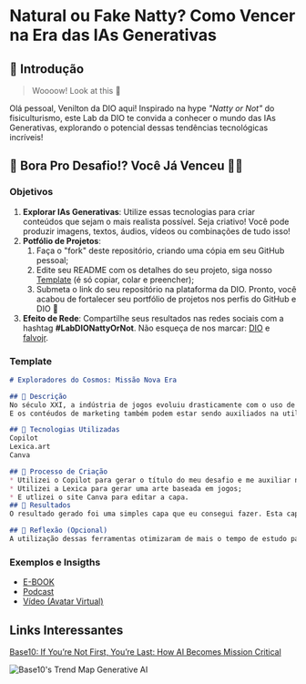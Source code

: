 # Natural ou Fake Natty? Como Vencer na Era das IAs Generativas

## 🚀 Introdução

> Woooow! Look at this 👀

Olá pessoal, Venilton da DIO aqui! Inspirado na hype _"Natty or Not"_ do fisiculturismo, este Lab da DIO te convida a conhecer o mundo das IAs Generativas, explorando o potencial dessas tendências tecnológicas incríveis!

## 🎯 Bora Pro Desafio!? Você Já Venceu 💪🤓

### Objetivos

1. **Explorar IAs Generativas**: Utilize essas tecnologias para criar conteúdos que sejam o mais realista possível. Seja criativo! Você pode produzir imagens, textos, áudios, vídeos ou combinações de tudo isso!
1. **Potfólio de Projetos**:
    1. Faça o "fork" deste repositório, criando uma cópia em seu GitHub pessoal;
    2. Edite seu README com os detalhes do seu projeto, siga nosso [Template](#template) (é só copiar, colar e preencher);
    3. Submeta o link do seu repositório na plataforma da DIO. Pronto, você acabou de fortalecer seu portfólio de projetos nos perfis do GitHub e DIO 🚀
1. **Efeito de Rede**: Compartilhe seus resultados nas redes sociais com a hashtag **#LabDIONattyOrNot**. Não esqueça de nos marcar: [DIO](https://www.linkedin.com/school/dio-makethechange) e [falvojr](https://www.linkedin.com/in/falvojr).

### Template

```markdown
# Exploradores do Cosmos: Missão Nova Era

## 📒 Descrição
No século XXI, a indústria de jogos evoluiu drasticamente com o uso de IA. As ferramentas de inteligência artificial impulsionaram o desenvolvimento de jogos de aventura, expandindo as possibilidades criativas e técnicas. A IA agora auxilia programadores na criação de jogos mais imersivos e inovadores, transformando a forma como os jogos são desenvolvidos.
E os contéudos de marketing também podem estar sendo auxiliados na utilização dessas ferramentas como capas, textos, vídeos,etc.

## 🤖 Tecnologias Utilizadas
Copilot
Lexica.art
Canva

## 🧐 Processo de Criação
* Utilizei o Copilot para gerar o título do meu desafio e me auxiliar na descrição; e
* Utilizei a Lexica para gerar uma arte baseada em jogos;
* E utlizei o site Canva para editar a capa.
## 🚀 Resultados
O resultado gerado foi uma simples capa que eu consegui fazer. Esta capa pode ser utilizada para um Podcast ou para um E-book com a temática de jogos de aventura espacial.

## 💭 Reflexão (Opcional)
A utilização dessas ferramentas otimizaram de mais o tempo de estudo para fazer este desafio. Decidi criar algo simples mas ficou mais fácil de encontrar um nicho para a área de jogos em que a AI me sugeriu um título voltado para jogos de aventura com a temática do espaço sideral.
```

### Exemplos e Insigths

- [E-BOOK](/exemplos/E-BOOK.md)
- [Podcast](/exemplos/PODCAST.md)
- [Vídeo (Avatar Virtual)](/exemplos/VIDEO.md)

## Links Interessantes

[Base10: If You’re Not First, You’re Last: How AI Becomes Mission Critical](https://base10.vc/post/generative-ai-mission-critical/)

![Base10's Trend Map Generative AI](https://github.com/digitalinnovationone/lab-natty-or-not/assets/730492/f4df26e8-f8f7-4419-8252-c69d73ea930c)
